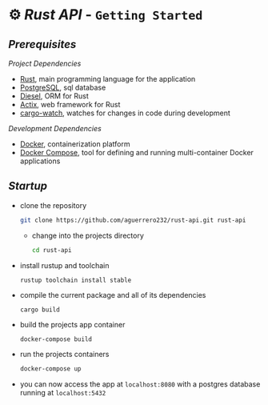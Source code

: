 # ⚙️ ***Rust API*** - `Getting Started`

## ***Prerequisites***

*Project Dependencies*
*  [Rust](https://www.rust-lang.org/), main programming language for the application
*  [PostgreSQL](https://www.postgresql.org/), sql database
*  [Diesel](http://diesel.rs/), ORM for Rust
*  [Actix](https://actix.rs/), web framework for Rust
* [cargo-watch](https://github.com/watchexec/cargo-watch), watches for changes in code during development

*Development Dependencies*
  *  [Docker](https://www.docker.com/), containerization platform
  *  [Docker Compose](https://docs.docker.com/compose/), tool for defining and running multi-container Docker applications

## ***Startup***

* clone the repository
    ```sh
    git clone https://github.com/aguerrero232/rust-api.git rust-api
    ```

  * change into the projects directory

      ```sh
      cd rust-api
      ```

* install rustup and toolchain

    ```shell
    rustup toolchain install stable
    ```

* compile the current package and all of its dependencies

    ```shell
    cargo build
    ```

* build the projects app container

    ```sh
    docker-compose build
    ```

* run the projects containers

    ```sh
    docker-compose up
    ```

* you can now access the app at `localhost:8080` with a postgres database running at `localhost:5432`